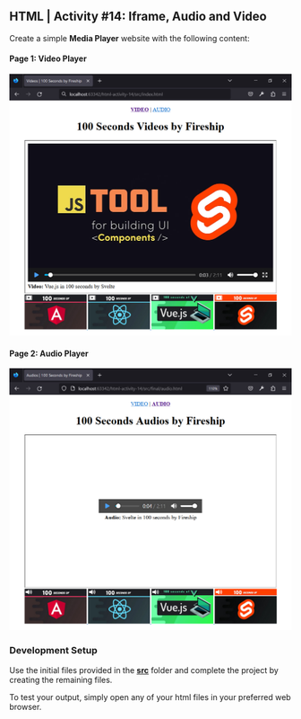 ## HTML | Activity #14: Iframe, Audio and Video
Create a simple **Media Player** website with the following content:

#### Page 1: Video Player
![videos](assets/html-14--01-videos.jpg)

#### Page 2: Audio Player
![audios](assets/html-14--02-audios.jpg)


### Development Setup
Use the initial files provided in the [**src**](/src) folder
and complete the project by creating the remaining files.

To test your output, simply open any of your html files in your preferred web browser.
